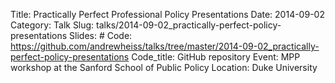 Title: Practically Perfect Professional Policy Presentations
Date: 2014-09-02
Category: Talk
Slug: talks/2014-09-02_practically-perfect-policy-presentations
Slides: #
Code: https://github.com/andrewheiss/talks/tree/master/2014-09-02_practically-perfect-policy-presentations
Code_title: GitHub repository
Event: MPP workshop at the Sanford School of Public Policy
Location: Duke University
